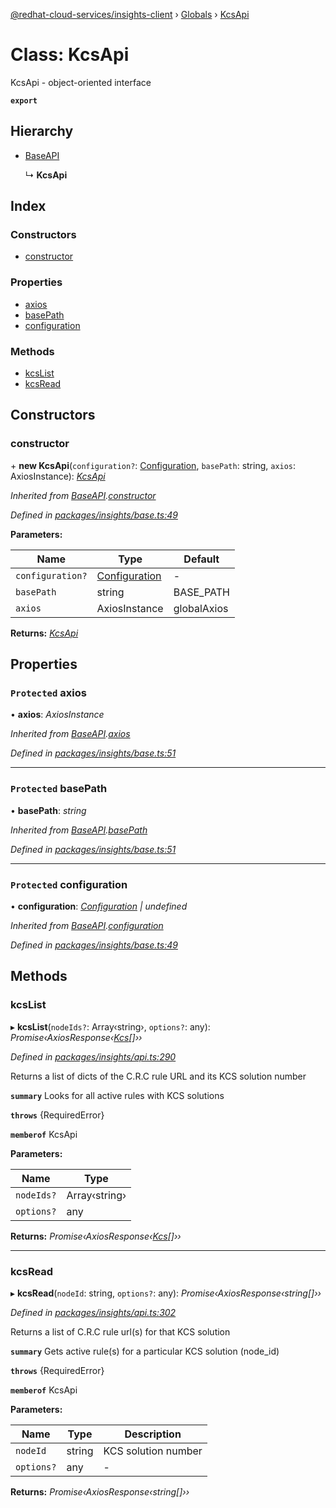 [@redhat-cloud-services/insights-client](../README.md) › [Globals](../globals.md) › [KcsApi](kcsapi.md)

# Class: KcsApi

KcsApi - object-oriented interface

**`export`** 

## Hierarchy

* [BaseAPI](baseapi.md)

  ↳ **KcsApi**

## Index

### Constructors

* [constructor](kcsapi.md#constructor)

### Properties

* [axios](kcsapi.md#protected-axios)
* [basePath](kcsapi.md#protected-basepath)
* [configuration](kcsapi.md#protected-configuration)

### Methods

* [kcsList](kcsapi.md#kcslist)
* [kcsRead](kcsapi.md#kcsread)

## Constructors

###  constructor

\+ **new KcsApi**(`configuration?`: [Configuration](configuration.md), `basePath`: string, `axios`: AxiosInstance): *[KcsApi](kcsapi.md)*

*Inherited from [BaseAPI](baseapi.md).[constructor](baseapi.md#constructor)*

*Defined in [packages/insights/base.ts:49](https://github.com/RedHatInsights/javascript-clients/blob/master/packages/insights/base.ts#L49)*

**Parameters:**

Name | Type | Default |
------ | ------ | ------ |
`configuration?` | [Configuration](configuration.md) | - |
`basePath` | string | BASE_PATH |
`axios` | AxiosInstance | globalAxios |

**Returns:** *[KcsApi](kcsapi.md)*

## Properties

### `Protected` axios

• **axios**: *AxiosInstance*

*Inherited from [BaseAPI](baseapi.md).[axios](baseapi.md#protected-axios)*

*Defined in [packages/insights/base.ts:51](https://github.com/RedHatInsights/javascript-clients/blob/master/packages/insights/base.ts#L51)*

___

### `Protected` basePath

• **basePath**: *string*

*Inherited from [BaseAPI](baseapi.md).[basePath](baseapi.md#protected-basepath)*

*Defined in [packages/insights/base.ts:51](https://github.com/RedHatInsights/javascript-clients/blob/master/packages/insights/base.ts#L51)*

___

### `Protected` configuration

• **configuration**: *[Configuration](configuration.md) | undefined*

*Inherited from [BaseAPI](baseapi.md).[configuration](baseapi.md#protected-configuration)*

*Defined in [packages/insights/base.ts:49](https://github.com/RedHatInsights/javascript-clients/blob/master/packages/insights/base.ts#L49)*

## Methods

###  kcsList

▸ **kcsList**(`nodeIds?`: Array‹string›, `options?`: any): *Promise‹AxiosResponse‹[Kcs](../interfaces/kcs.md)[]››*

*Defined in [packages/insights/api.ts:290](https://github.com/RedHatInsights/javascript-clients/blob/master/packages/insights/api.ts#L290)*

Returns a list of dicts of the C.R.C rule URL and its KCS solution number

**`summary`** Looks for all active rules with KCS solutions

**`throws`** {RequiredError}

**`memberof`** KcsApi

**Parameters:**

Name | Type |
------ | ------ |
`nodeIds?` | Array‹string› |
`options?` | any |

**Returns:** *Promise‹AxiosResponse‹[Kcs](../interfaces/kcs.md)[]››*

___

###  kcsRead

▸ **kcsRead**(`nodeId`: string, `options?`: any): *Promise‹AxiosResponse‹string[]››*

*Defined in [packages/insights/api.ts:302](https://github.com/RedHatInsights/javascript-clients/blob/master/packages/insights/api.ts#L302)*

Returns a list of C.R.C rule url(s) for that KCS solution

**`summary`** Gets active rule(s) for a particular KCS solution (node_id)

**`throws`** {RequiredError}

**`memberof`** KcsApi

**Parameters:**

Name | Type | Description |
------ | ------ | ------ |
`nodeId` | string | KCS solution number |
`options?` | any | - |

**Returns:** *Promise‹AxiosResponse‹string[]››*
